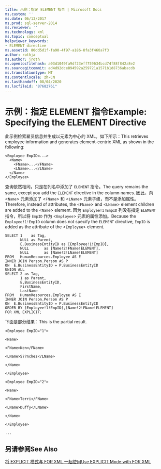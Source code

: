 ```yaml
---
title: 示例：指定 ELEMENT 指令 | Microsoft Docs
ms.custom: ''
ms.date: 06/13/2017
ms.prod: sql-server-2014
ms.reviewer: ''
ms.technology: xml
ms.topic: conceptual
helpviewer_keywords:
- ELEMENT directive
ms.assetid: 80dd5d1f-fa90-4f97-a186-8fa3f460a7f3
author: rothja
ms.author: jroth
ms.openlocfilehash: a03d1049fa9df23eff759634bcd74f88f842a8e2
ms.sourcegitcommit: ad4d92dce894592a259721a1571b1d8736abacdb
ms.translationtype: MT
ms.contentlocale: zh-CN
ms.lasthandoff: 08/04/2020
ms.locfileid: "87682761"
---
```

# <a name="example-specifying-the-element-directive"></a><span data-ttu-id="e8d7c-102">示例：指定 ELEMENT 指令</span><span class="sxs-lookup"><span data-stu-id="e8d7c-102">Example: Specifying the ELEMENT Directive</span></span>
  <span data-ttu-id="e8d7c-103">此示例检索雇员信息并生成以元素为中心的 XML，如下所示：</span><span class="sxs-lookup"><span data-stu-id="e8d7c-103">This retrieves employee information and generates element-centric XML as shown in the following:</span></span>  
  
```  
<Employee EmpID=...>  
  <Name>  
    <FName>...</FName>  
    <LName>...</LName>  
  </Name>  
</Employee>  
```  
  
 <span data-ttu-id="e8d7c-104">查询依然相同，只是在列名中添加了 `ELEMENT` 指令。</span><span class="sxs-lookup"><span data-stu-id="e8d7c-104">The query remains the same, except you add the `ELEMENT` directive in the column names.</span></span> <span data-ttu-id="e8d7c-105">因此，向 <`Name`> 元素添加了 <`FName`> 和 <`LName`> 元素子级，而不是添加属性。</span><span class="sxs-lookup"><span data-stu-id="e8d7c-105">Therefore, instead of attributes, the <`FName`> and <`LName`> element children are added to the <`Name`> element.</span></span> <span data-ttu-id="e8d7c-106">因为 `Employee!1!EmpID` 列没有指定 `ELEMENT` 指令，所以将 `EmpID` 作为 <`Employee`> 元素的属性添加。</span><span class="sxs-lookup"><span data-stu-id="e8d7c-106">Because the `Employee!1!EmpID` column does not specify the `ELEMENT` directive, `EmpID` is added as the attribute of the <`Employee`> element.</span></span>  
  
```  
SELECT 1    as Tag,  
       NULL as Parent,  
       E.BusinessEntityID as [Employee!1!EmpID],  
       NULL       as [Name!2!FName!ELEMENT],  
       NULL       as [Name!2!LName!ELEMENT]  
FROM   HumanResources.Employee AS E  
INNER JOIN Person.Person AS P  
ON  E.BusinessEntityID = P.BusinessEntityID  
UNION ALL  
SELECT 2 as Tag,  
       1 as Parent,  
       E.BusinessEntityID,  
       FirstName,   
       LastName   
FROM   HumanResources.Employee AS E  
INNER JOIN Person.Person AS P  
ON  E.BusinessEntityID = P.BusinessEntityID  
ORDER BY [Employee!1!EmpID],[Name!2!FName!ELEMENT]  
FOR XML EXPLICIT;  
```  
  
 <span data-ttu-id="e8d7c-107">下面是部分结果：</span><span class="sxs-lookup"><span data-stu-id="e8d7c-107">This is the partial result.</span></span>  
  
 `<Employee EmpID="1">`  
  
 `<Name>`  
  
 `<FName>Ken</FName>`  
  
 `<LName>S??nchez</LName>`  
  
 `</Name>`  
  
 `</Employee>`  
  
 `<Employee EmpID="2">`  
  
 `<Name>`  
  
 `<FName>Terri</FName>`  
  
 `<LName>Duffy</LName>`  
  
 `</Name>`  
  
 `</Employee>`  
  
 `...`  
  
## <a name="see-also"></a><span data-ttu-id="e8d7c-108">另请参阅</span><span class="sxs-lookup"><span data-stu-id="e8d7c-108">See Also</span></span>  
 [<span data-ttu-id="e8d7c-109">将 EXPLICIT 模式与 FOR XML 一起使用</span><span class="sxs-lookup"><span data-stu-id="e8d7c-109">Use EXPLICIT Mode with FOR XML</span></span>](use-explicit-mode-with-for-xml.md)  
  
  
